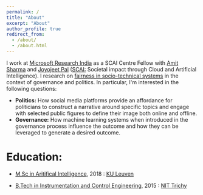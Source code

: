 ```yaml
---
permalink: /
title: "About"
excerpt: "About"
author_profile: true
redirect_from: 
  - /about/
  - /about.html
---
```


I work at [Microsoft Research India](https://www.microsoft.com/en-us/research/lab/microsoft-research-india/) as a SCAI Centre Fellow with [Amit Sharma](http://www.amitsharma.in/) and [Joyojeet Pal](http://joyojeet.people.si.umich.edu/) ([SCAI:](https://www.microsoft.com/en-us/research/group/scai/) Societal impact through Cloud and Artificial Intelligence). I research on [fairness in socio-technical systems](http://sorelle.friedler.net/papers/sts_fat2019.pdf) in the context of governance and politics. In particular, I'm interested in the following questions:
* **Politics:** How social media platforms provide an affordance for politicians to construct a narrative around specific topics and engage with selected public figures to define their image both online and offline.
* **Governance:** How machine learning systems when introduced in the governance process influence the outcome and how they can be leveraged to generate a desired outcome.

# Education:
* [M.Sc in Aritifical Intelligence](https://wms.cs.kuleuven.be/cs/studeren/master-artificial-intelligence), 2018
:   [KU Leuven](https://www.kuleuven.be/english/)

* [B.Tech in Instrumentation and Control Engineering](https://www.nitt.edu/home/academics/departments/ice/), 2015
:   [NIT Trichy](https://www.nitt.edu/)
